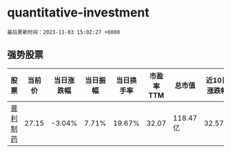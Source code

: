 # quantitative-investment

`最后更新时间：2023-11-03 15:02:27 +0800`

## 强势股票

|股票|当前价|当日涨跌幅|当日振幅|当日换手率|市盈率TTM|总市值|近10日涨跌幅|
|----|----|----|----|----|----|----|----|
|[普利制药](https://xueqiu.com/S/SZ300630)|27.15|-3.04%|7.71%|19.67%|32.07|118.47亿|32.57%|
